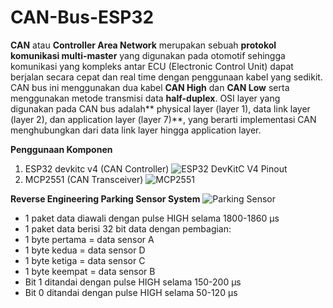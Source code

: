 # CAN-Bus-ESP32
**CAN** atau **Controller Area Network** merupakan sebuah **protokol komunikasi multi-master** yang digunakan pada otomotif sehingga komunikasi yang kompleks antar ECU (Electronic Control Unit) dapat berjalan secara cepat dan real time dengan penggunaan kabel yang sedikit. CAN bus ini menggunakan dua kabel **CAN High** dan **CAN Low** serta menggunakan metode transmisi data **half-duplex**.
OSI layer yang digunakan pada CAN bus adalah** physical layer (layer 1), data link layer (layer 2), dan application layer (layer 7)**, yang berarti implementasi CAN menghubungkan dari data link layer hingga application layer.

**Penggunaan Komponen**
1. ESP32 devkitc v4 (CAN Controller)
![ESP32 DevKitC V4 Pinout](https://docs.espressif.com/projects/esp-idf/en/stable/esp32/_images/esp32-devkitC-v4-pinout.png)
2. MCP2551 (CAN Transceiver)
![MCP2551](https://store.fut-electronics.com/cdn/shop/products/MCP2551-CAN-transceiver_1024x1024.jpg?v=1668800479)

**Reverse Engineering Parking Sensor System**
![Parking Sensor](https://www.static-src.com/wcsstore/Indraprastha/images/catalog/full//100/MTA-49134961/oem_oem_full01.jpg)
- 1 paket data diawali dengan pulse HIGH selama 1800-1860 µs
- 1 paket data berisi 32 bit data dengan pembagian: 
- 1 byte pertama = data sensor A
- 1 byte kedua = data sensor D
- 1 byte ketiga = data sensor C
- 1 byte keempat = data sensor B
- Bit 1 ditandai dengan pulse HIGH selama 150-200 µs
- Bit 0 ditandai dengan pulse HIGH selama 50-120 µs
